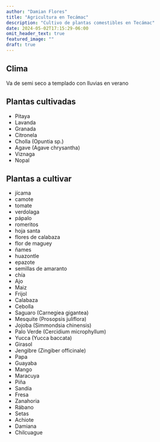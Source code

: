 ```yaml
---
author: "Damian Flores"
title: "Agricultura en Tecámac"
description: "Cultivo de plantas comestibles en Tecámac"
date: 2024-05-02T17:15:29-06:00
omit_header_text: true
featured_image: ""
draft: true
---
```


## Clima

Va de semi seco a templado con lluvias en verano

## Plantas cultivadas

- Pitaya
- Lavanda
- Granada
- Citronela
- Cholla (Opuntia sp.)
- Agave (Agave chrysantha)
- Viznaga
- Nopal

## Plantas a cultivar

- jícama
- camote
- tomate
- verdolaga
- pápalo
- romeritos
- hoja santa
- flores de calabaza
- flor de maguey
- ñames
- huazontle
- epazote
- semillas de amaranto
- chía
- Ajo
- Maiz
- Frijol
- Calabaza
- Cebolla
- Saguaro (Carnegiea gigantea)
- Mesquite (Prosopsis juliflora)
- Jojoba (Simmondsia chinensis)
- Palo Verde (Cercidium microphyllum)
- Yucca (Yucca baccata)
- Girasol
- Jengibre (Zingiber officinale)
- Papa
- Guayaba
- Mango
- Maracuya
- Piña
- Sandía
- Fresa
- Zanahoria
- Rábano
- Setas
- Achiote
- Damiana
- Chilcuague